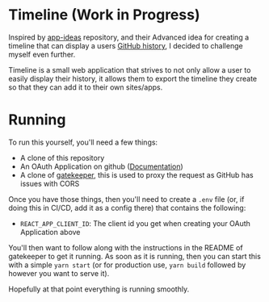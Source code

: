 # Timeline (Work in Progress)

Inspired by [app-ideas](https://github.com/florinpop17/app-ideas) repository, and their Advanced idea for creating a timeline that can display a users [GitHub history](https://github.com/florinpop17/app-ideas/blob/master/Projects/3-Advanced/GitHub-Timeline-App.md), I decided to challenge myself even further.

Timeline is a small web application that strives to not only allow a user to easily display their history, it allows them to export the timeline they create so that they can add it to their own sites/apps.

# Running

To run this yourself, you'll need a few things:

- A clone of this repository
- An OAuth Application on github ([Documentation](https://docs.github.com/en/developers/apps/creating-an-oauth-app))
- A clone of [gatekeeper](https://github.com/prose/gatekeeper), this is used to proxy the request as GitHub has issues with CORS

Once you have those things, then you'll need to create a `.env` file (or, if doing this in CI/CD, add it as a config there) that contains the following:

- `REACT_APP_CLIENT_ID`: The client id you get when creating your OAuth Application above

You'll then want to follow along with the instructions in the README of gatekeeper to get it running. As soon as it is running, then you can start this with a simple `yarn start` (or for production use, `yarn build` followed by however you want to serve it).

Hopefully at that point everything is running smoothly.
